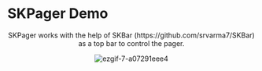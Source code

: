 # SKPager Demo

<div align="center"> 
SKPager works with the help of SKBar (https://github.com/srvarma7/SKBar) as a top bar to control the pager.

![ezgif-7-a07291eee4](https://github.com/srvarma7/SKPager/assets/48859937/951dabc4-c4b6-4377-bbfa-6746f69f535c)
